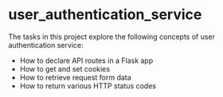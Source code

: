 # user_authentication_service
The tasks in this project explore the following concepts of user authentication service:
* How to declare API routes in a Flask app
* How to get and set cookies
* How to retrieve request form data
* How to return various HTTP status codes

